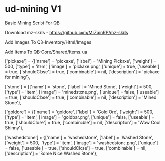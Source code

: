 # ud-mining V1
 Basic Mining Script For QB

Download mz-skills - https://github.com/MrZainRP/mz-skills

Add Images To QB-Inventory/Html/Images

Add Items To QB-Core/Shared/Items.lua

['pickaxe'] 			     = {['name'] = 'pickaxe', 				    ['label'] = 'Mining Pickaxe', 			['weight'] = 500, 		['type'] = 'item', 		['image'] = 'pickaxe.png', 			['unique'] = true, 			['useable'] = true, 	['shouldClose'] = true,	   ['combinable'] = nil,   ['description'] = 'pickaxe for mining'},

['stone'] 			         = {['name'] = 'stone', 					['label'] = 'Mined Stone', 				['weight'] = 500, 		['type'] = 'item', 		['image'] = 'minedstone.png', 		['unique'] = false, 		['useable'] = true, 	['shouldClose'] = true,	   ['combinable'] = nil,   ['description'] = 'Mined Stone'},

['goldore'] 			     = {['name'] = 'goldore', 					['label'] = 'Gold Ore', 				['weight'] = 500, 		['type'] = 'item', 		['image'] = 'goldbar.png', 			['unique'] = false, 		['useable'] = true, 	['shouldClose'] = true,	   ['combinable'] = nil,   ['description'] = 'Wow Cool Shinny'},

['washedstone'] 			 = {['name'] = 'washedstone', 				['label'] = 'Washed Stone', 			['weight'] = 500, 		['type'] = 'item', 		['image'] = 'washedstone.png', 		['unique'] = false, 		['useable'] = true, 	['shouldClose'] = true,	   ['combinable'] = nil,   ['description'] = 'Some Nice Washed Stone'},
